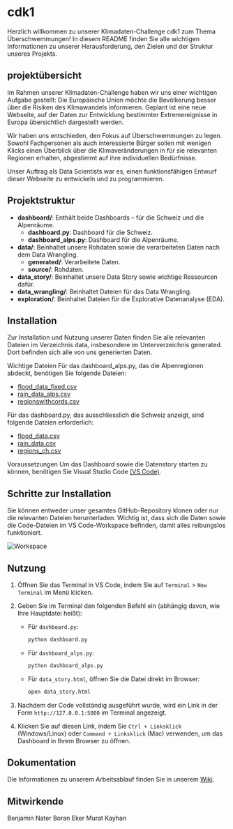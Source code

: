 # cdk1
Herzlich willkommen zu unserer Klimadaten-Challenge cdk1 zum Thema Überschwemmungen! In diesem README finden Sie alle wichtigen Informationen zu unserer Herausforderung, den Zielen und der Struktur unseres Projekts.

## projektübersicht
Im Rahmen unserer Klimadaten-Challenge haben wir uns einer wichtigen Aufgabe gestellt: Die Europäische Union möchte die Bevölkerung besser über die Risiken des Klimawandels informieren. Geplant ist eine neue Webseite, auf der Daten zur Entwicklung bestimmter Extremereignisse in Europa übersichtlich dargestellt werden.

Wir haben uns entschieden, den Fokus auf Überschwemmungen zu legen. Sowohl Fachpersonen als auch interessierte Bürger sollen mit wenigen Klicks einen Überblick über die Klimaveränderungen in für sie relevanten Regionen erhalten, abgestimmt auf ihre individuellen Bedürfnisse.

Unser Auftrag als Data Scientists war es, einen funktionsfähigen Entwurf dieser Webseite zu entwickeln und zu programmieren.

## Projektstruktur

- **dashboard/**: Enthält beide Dashboards – für die Schweiz und die Alpenräume.
  - **dashboard.py**: Dashboard für die Schweiz.
  - **dashboard_alps.py**: Dashboard für die Alpenräume.
- **data/**: Beinhaltet unsere Rohdaten sowie die verarbeiteten Daten nach dem Data Wrangling.
  - **generated/**: Verarbeitete Daten.
  - **source/**: Rohdaten.
- **data_story/**: Beinhaltet unsere Data Story sowie wichtige Ressourcen dafür.
- **data_wrangling/**: Beinhaltet Dateien für das Data Wrangling.
- **exploration/**: Beinhaltet Dateien für die Explorative Datenanalyse (EDA).

## Installation
Zur Installation und Nutzung unserer Daten finden Sie alle relevanten Dateien im Verzeichnis data, insbesondere im Unterverzeichnis generated. Dort befinden sich alle von uns generierten Daten.

Wichtige Dateien
Für das dashboard_alps.py, das die Alpenregionen abdeckt, benötigen Sie folgende Dateien:

- [flood_data_fixed.csv](https://github.com/bn4t/cdk1/blob/master/data/generated/flood_data_fixed.csv)
- [rain_data_alps.csv](https://github.com/bn4t/cdk1/blob/master/data/generated/rain_data_alps.csv)
- [regionswithcords.csv](https://github.com/bn4t/cdk1/blob/master/data/generated/regionswithcords.csv)

Für das dashboard.py, das ausschliesslich die Schweiz anzeigt, sind folgende Dateien erforderlich:

- [flood_data.csv](https://github.com/bn4t/cdk1/blob/master/data/generated/flood_data.csv)
- [rain_data.csv](https://github.com/bn4t/cdk1/blob/master/data/generated/rain_data.csv)
- [regions_ch.csv](https://github.com/bn4t/cdk1/blob/master/data/generated/regions_ch.csv)

Voraussetzungen
Um das Dashboard sowie die Datenstory starten zu können, benötigen Sie Visual Studio Code [(VS Code)](https://code.visualstudio.com/).

## Schritte zur Installation
Sie können entweder unser gesamtes GitHub-Repository klonen oder nur die relevanten Dateien herunterladen. Wichtig ist, dass sich die Daten sowie die Code-Dateien im VS Code-Workspace befinden, damit alles reibungslos funktioniert.

![Workspace](https://github.com/bn4t/cdk1/assets/145562358/a282049a-17d0-4735-8b62-d58afc74614c)


## Nutzung
1. Öffnen Sie das Terminal in VS Code, indem Sie auf `Terminal` > `New Terminal` im Menü klicken.
2. Geben Sie im Terminal den folgenden Befehl ein (abhängig davon, wie Ihre Hauptdatei heißt):
   
   - Für `dashboard.py`:
     ```bash
     python dashboard.py
     ```
   - Für `dashboard_alps.py`:
     ```bash
     python dashboard_alps.py
     ```
   - Für `data_story.html`, öffnen Sie die Datei direkt im Browser:
     ```bash
     open data_story.html
     ```

4. Nachdem der Code vollständig ausgeführt wurde, wird ein Link in der Form `http://127.0.0.1:5000` im Terminal angezeigt.
5. Klicken Sie auf diesen Link, indem Sie `Ctrl + Linksklick` (Windows/Linux) oder `Command + Linksklick` (Mac) verwenden, um das Dashboard in Ihrem Browser zu öffnen.

## Dokumentation
Die Informationen zu unserem Arbeitsablauf finden Sie in unserem [Wiki](https://github.com/bn4t/cdk1/wiki).

## Mitwirkende
Benjamin Nater
Boran Eker
Murat Kayhan

